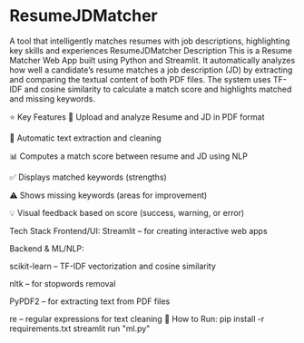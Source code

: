 # ResumeJDMatcher
A tool that intelligently matches resumes with job descriptions, highlighting key skills and experiences
ResumeJDMatcher Description
This is a Resume Matcher Web App built using Python and Streamlit. It automatically analyzes how well a candidate’s resume matches a job description (JD) by extracting and comparing the textual content of both PDF files. The system uses TF-IDF and cosine similarity to calculate a match score and highlights matched and missing keywords.

⭐ Key Features
📄 Upload and analyze Resume and JD in PDF format

🤖 Automatic text extraction and cleaning

📊 Computes a match score between resume and JD using NLP

✅ Displays matched keywords (strengths)

⚠ Shows missing keywords (areas for improvement)

💡 Visual feedback based on score (success, warning, or error)

Tech Stack
Frontend/UI: Streamlit – for creating interactive web apps

Backend & ML/NLP:

scikit-learn – TF-IDF vectorization and cosine similarity

nltk – for stopwords removal

PyPDF2 – for extracting text from PDF files

re – regular expressions for text cleaning
🚀 How to Run:
pip install -r requirements.txt
streamlit run "ml.py"
